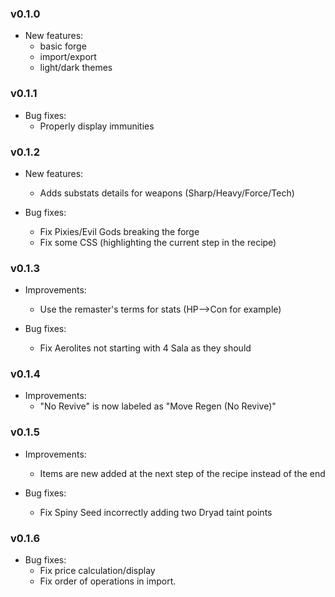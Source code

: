 ### v0.1.0

- New features:
  - basic forge
  - import/export
  - light/dark themes

### v0.1.1

- Bug fixes:
  - Properly display immunities
    
### v0.1.2

- New features:
  - Adds substats details for weapons (Sharp/Heavy/Force/Tech)

- Bug fixes:
  - Fix Pixies/Evil Gods breaking the forge
  - Fix some CSS (highlighting the current step in the recipe)

### v0.1.3

- Improvements:
  - Use the remaster's terms for stats (HP-->Con for example)

- Bug fixes:
  - Fix Aerolites not starting with 4 Sala as they should

### v0.1.4

- Improvements:
  - "No Revive" is now labeled as "Move Regen (No Revive)"
  
### v0.1.5

- Improvements:
  - Items are new added at the next step of the recipe instead of the end

- Bug fixes:
  - Fix Spiny Seed incorrectly adding two Dryad taint points

### v0.1.6

- Bug fixes:
  - Fix price calculation/display
  - Fix order of operations in import.
